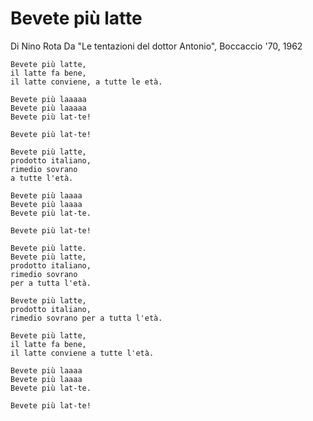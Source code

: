 Bevete più latte
================

Di Nino Rota
Da "Le tentazioni del dottor Antonio", Boccaccio '70, 1962

```
Bevete più latte,
il latte fa bene,
il latte conviene, a tutte le età.

Bevete più laaaaa
Bevete più laaaaa
Bevete più lat-te!

Bevete più lat-te!

Bevete più latte,
prodotto italiano,
rimedio sovrano
a tutte l'età.

Bevete più laaaa
Bevete più laaaa
Bevete più lat-te.

Bevete più lat-te!

Bevete più latte.
Bevete più latte,
prodotto italiano,
rimedio sovrano
per a tutta l'età.

Bevete più latte,
prodotto italiano,
rimedio sovrano per a tutta l'età.

Bevete più latte,
il latte fa bene,
il latte conviene a tutte l'età.

Bevete più laaaa
Bevete più laaaa
Bevete più lat-te.

Bevete più lat-te!
```
